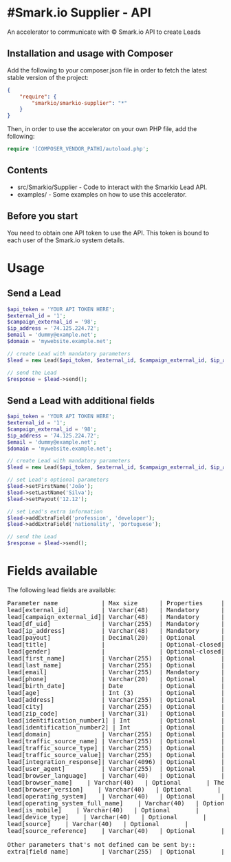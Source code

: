 #Smark.io Supplier - API
=========================

An accelerator to communicate with © Smark.io API to create Leads

Installation and usage with Composer
----------


Add the following to your composer.json file in order to fetch the latest stable version of the project:

```json
{
    "require": {
        "smarkio/smarkio-supplier": "*"
    }
}
```

Then, in order to use the accelerator on your own PHP file, add the following:

```php
require '[COMPOSER_VENDOR_PATH]/autoload.php';
```


Contents
--------

- src/Smarkio/Supplier - Code to interact with the Smarkio Lead API.
- examples/ - Some examples on how to use this accelerator.

Before you start
----------------

You need to obtain one API token to use the API. This token is bound to each user of the Smark.io system details.


# Usage

## Send a Lead


```php
$api_token = 'YOUR API TOKEN HERE';
$external_id = '1';
$campaign_external_id = '98';
$ip_address = '74.125.224.72';
$email = 'dummy@example.net';
$domain = 'mywebsite.example.net';

// create Lead with mandatory parameters
$lead = new Lead($api_token, $external_id, $campaign_external_id, $ip_address, $email, $domain);

// send the Lead
$response = $lead->send();
```
 

## Send a Lead with additional fields

```php
$api_token = 'YOUR API TOKEN HERE';
$external_id = '1';
$campaign_external_id = '98';
$ip_address = '74.125.224.72';
$email = 'dummy@example.net';
$domain = 'mywebsite.example.net';

// create Lead with mandatory parameters
$lead = new Lead($api_token, $external_id, $campaign_external_id, $ip_address, $email, $domain);

// set Lead's optional parameters
$lead->setFirstName('João');
$lead->setLastName('Silva');
$lead->setPayout('12.12');

// set Lead's extra information
$lead->addExtraField('profession', 'developer');
$lead->addExtraField('nationality', 'portuguese');

// send the Lead
$response = $lead->send();
```

# Fields available

The following lead fields are available:

<pre>
Parameter name            |	Max size      | Properties     | Description / Values
lead[external_id]         | Varchar(48)   | Mandatory      | Identifier of the lead in the supplier system
lead[campaign_external_id]| Varchar(48)   | Mandatory      | Identifier of the campaign in the supplier system. This will then be mapped to the client campaign in LeadOffice.
lead[df_uid]              | Varchar(255)  | Mandatory      | Digital Fingerprint unique identifier.
lead[ip_address]          | Varchar(48)   | Mandatory      | IP Address of the client when registered the lead.
lead[payout]              | Decimal(20)   | Optional       | The cost that is charged by the supplier to the client for this lead[creation_at]		  | Datetime	  | Optional       | The moment where the lead was created
lead[title]               |               | Optional-closed| One of the following:Miss , Mrs. , Mr.
lead[gender]              |               | Optional-closed| One of the following: M, F
lead[first_name]          | Varchar(255)  | Optional       | First Name
lead[last_name]           | Varchar(255)  | Optional       | Last Name
lead[email]               | Varchar(255)  | Mandatory      | E-mail address
lead[phone]               | Varchar(20)   | Optional       | Phone Number
lead[birth_date]          | Date          | Optional       | Date of birth. Format:YYYY-MM-DD
lead[age]                 | Int (3)       | Optional       | Age when lead was generated
lead[address]             | Varchar(255)  | Optional       | Postal address
lead[city]                | Varchar(255)  | Optional       | City
lead[zip_code]            | Varchar(31)   | Optional       | Zip Code
lead[identification_number1] | Int		  | Optional       | Number of document to identify the Lead
lead[identification_number2] | Int		  | Optional       | Number of document to identify the Lead
lead[domain]              | Varchar(255)  | Optional       | Website domain where lead was generated
lead[traffic_source_name] | Varchar(255)  | Optional       | Traffic Source name Ex: Adwords, Facebook,Bing
lead[traffic_source_type] | Varchar(255)  | Optional       | One of the following ie: Banner, Email, Keyword, .. Other ..
lead[traffic_source_value]| Varchar(255)  | Optional       | Example: Banner_url, Keyword used in search, etc
lead[integration_response]| Varchar(4096) | Optional       | The response provided by the client when lead was integrated with client. Useful to include the rejection reason when lead was rejected.
lead[user_agent]          | Varchar(255)  | Optional       | HTTP_USER_AGENT of the browser the user has used when lead was captured
lead[browser_language]    | Varchar(40)   | Optional       | The main/default language of the browser.Can be obtained from HTTP_ACCEPT_LANGUAGE
lead[browser_name]    | Varchar(40)   | Optional       | The name of the browser.
lead[browser_version]    | Varchar(40)   | Optional       | The version of the browser
lead[operating_system]    | Varchar(40)   | Optional       |  
lead[operating_system_full_name]    | Varchar(40)   | Optional       |
lead[is_mobile]    | Varchar(40)   | Optional       | 
lead[device_type]    | Varchar(40)   | Optional       | 
lead[source]    | Varchar(40)   | Optional       | 
lead[source_reference]    | Varchar(40)   | Optional       | 

Other parameters that's not defined can be sent by::
extra[field_name]         | Varchar(255)  | Optional       | extra field and value.
</pre>